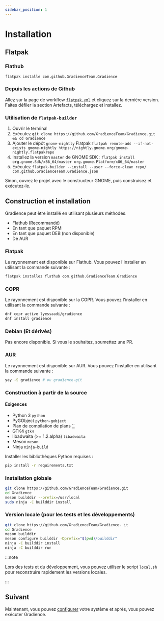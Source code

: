 ```yaml
---
sidebar_position: 1
---
```


# Installation

## Flatpak

### Flathub

```shell
flatpak installe com.github.GradienceTeam.Gradience
```

### Depuis les actions de Github

Allez sur la page de workflow [`flatpak.yml`](https://github.com/GradienceTeam/Gradience/actions/workflows/flatpak.yml) et cliquez sur la dernière version. Faites défiler la section Artefacts, téléchargez et installez.

### Utilisation de `flatpak-builder`

1. Ouvrir le terminal
2. Exécutez `git clone https://github.com/GradienceTeam/Gradience.git && cd Gradience`
3. Ajouter le dépôt `gnome-nightly` Flatpak `flatpak remote-add --if-not-exists gnome-nightly https://nightly.gnome.org/gnome-nightly.flatpakrepo`
4. Installez la version `master` de GNOME SDK : `flatpak install org.gnome.Sdk/x86_64/master org.gnome.Platform/x86_64/master`
5. Exécutez `flatpak-builder --install --user --force-clean repo/ com.github.GradienceTeam.Gradience.json`

Sinon, ouvrez le projet avec le constructeur GNOME, puis construisez et exécutez-le.

## Construction et installation

Gradience peut être installé en utilisant plusieurs méthodes.

- Flathub (Recommandé)
- En tant que paquet RPM
- En tant que paquet DEB (non disponible)
- De AUR

### Flatpak

Le rayonnement est disponible sur Flathub. Vous pouvez l'installer en utilisant la commande suivante :

```bash
flatpak installez flathub com.github.GradienceTeam.Gradience
```

### COPR

Le rayonnement est disponible sur la COPR. Vous pouvez l'installer en utilisant la commande suivante :

```bash
dnf copr active lyessaadi/gradience
dnf install gradience
```

### Debian (Et dérivés)

Pas encore disponible. Si vous le souhaitez, soumettez une PR.

### AUR

Le rayonnement est disponible sur AUR. Vous pouvez l'installer en utilisant la commande suivante :

```bash
yay -S gradience # ou gradience-git
```

### Construction à partir de la source

#### Exigences

- Python 3 `python`
- PyGObject `python-gobject`
- Plan de compilation de plans [``](https://jwestman.pages.gitlab.gnome.org/blueprint-compiler/setup.html)
- GTK4 `gtk4`
- libadwaita (>= 1.2.alpha) `libadwaita`
- Meson `meson`
- Ninja `ninja-build`

Installer les bibliothèques Python requises :

```sh
pip install -r requirements.txt
```

### Installation globale

```sh
git clone https://github.com/GradienceTeam/Gradience.git
cd Gradience
meson builddir --prefix=/usr/local
sudo ninja -C builddir install
```

### Version locale (pour les tests et les développements)

```sh
git clone https://github.com/GradienceTeam/Gradience. it
cd Gradience
meson builddir
meson configure builddir -Dprefix="$(pwd)/builddir"
ninja -C builddir install
ninja -C builddir run
```

:::note

Lors des tests et du développement, vous pouvez utiliser le script `local.sh` pour reconstruire rapidement les versions locales.

:::

## Suivant

Maintenant, vous pouvez [configurer](/docs/setup) votre système et après, vous pouvez exécuter Gradience.
